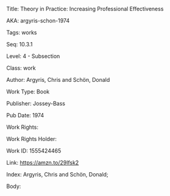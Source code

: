 Title: Theory in Practice: Increasing Professional Effectiveness 


AKA: argyris-schon-1974 

Tags: works 

Seq:  10.3.1 

Level: 4 - Subsection  

Class: work 

Author: Argyris, Chris and Schön, Donald

Work Type: Book

Publisher: Jossey-Bass

Pub Date: 1974

Work Rights:  

Work Rights Holder: 

Work ID: 1555424465

Link: https://amzn.to/29lfsk2 

Index: Argyris, Chris and Schön, Donald;  

Body:  

